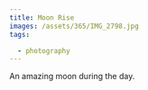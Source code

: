 ```yaml
---
title: Moon Rise
images: /assets/365/IMG_2798.jpg
tags:

  - photography
---
```

An amazing moon during the day.